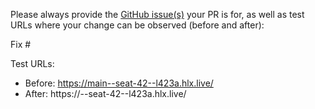 Please always provide the [GitHub issue(s)](../issues) your PR is for, as well as test URLs where your change can be observed (before and after):

Fix #<gh-issue-id>

Test URLs:
- Before: https://main--seat-42--l423a.hlx.live/
- After: https://<branch>--seat-42--l423a.hlx.live/
